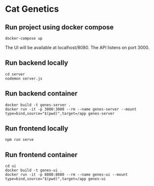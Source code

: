 # Cat Genetics


## Run project using docker compose
```
docker-compose up

```
The UI will be available at localhost/8080.  The API listens on port 3000.


## Run backend locally

```
cd server
nodemon server.js
```

## Run backend container

```
docker build -t genes-server .
docker run -it -p 3000:3000 --rm --name genes-server --mount type=bind,source="$(pwd)",target=/app genes-server
```


## Run frontend locally

```
npm run serve
```

## Run frontend container

```
cd ui
docker build -t genes-ui .
docker run -it -p 8080:8080 --rm --name genes-ui --mount type=bind,source="$(pwd)",target=/app genes-ui
```